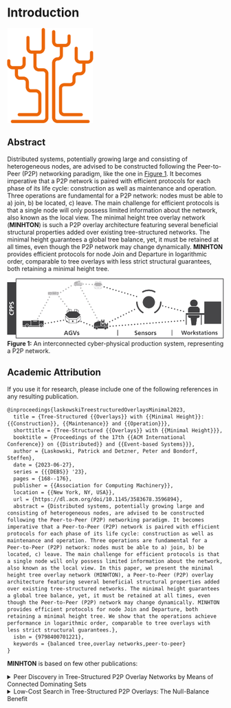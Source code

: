 # Introduction

<p class="center">
<img src="img/minhtonLogo.svg" class="logo" width="200px" alt="MINHTON Logo">
</p>

## Abstract

Distributed systems, potentially growing large and consisting of heterogeneous nodes, are advised to be constructed following the Peer-to-Peer (P2P) networking paradigm, like the one in [Figure 1](#fig1).
It becomes imperative that a P2P network is paired with efficient protocols for each phase of its life cycle: construction as well as maintenance and operation.
Three operations are fundamental for a P2P network: nodes must be able to a) join, b) be located, c) leave.
The main challenge for efficient protocols is that a single node will only possess limited information about the network, also known as the local view.
The minimal height tree overlay network (**MINHTON**) is such a P2P overlay architecture featuring several beneficial structural properties added over existing tree-structured networks.
The minimal height guarantees a global tree balance, yet, it must be retained at all times, even though the P2P network may change dynamically.
**MINHTON** provides efficient protocols for node Join and Departure in logarithmic order, comparable to tree overlays with less strict structural guarantees, both retaining a minimal height tree.

![Figure 1](img/cpps.png "An interconnected cyber-physical production system, representing an P2P network")
<a id="fig1"></a>**Figure 1:** An interconnected cyber-physical production system, representing a P2P network.

## Academic Attribution

If you use it for research, please include one of the following references in any resulting publication.

```plain
@inproceedings{laskowskiTreestructuredOverlaysMinimal2023,
  title = {Tree-Structured {{Overlays}} with {{Minimal Height}}: {{Construction}}, {{Maintenance}} and {{Operation}}},
  shorttitle = {Tree-Structured {{Overlays}} with {{Minimal Height}}},
  booktitle = {Proceedings of the 17th {{ACM International Conference}} on {{Distributed}} and {{Event-based Systems}}},
  author = {Laskowski, Patrick and Detzner, Peter and Bondorf, Steffen},
  date = {2023-06-27},
  series = {{{DEBS}} '23},
  pages = {168--176},
  publisher = {{Association for Computing Machinery}},
  location = {{New York, NY, USA}},
  url = {https://dl.acm.org/doi/10.1145/3583678.3596894},
  abstract = {Distributed systems, potentially growing large and consisting of heterogeneous nodes, are advised to be constructed following the Peer-to-Peer (P2P) networking paradigm. It becomes imperative that a Peer-to-Peer (P2P) network is paired with efficient protocols for each phase of its life cycle: construction as well as maintenance and operation. Three operations are fundamental for a Peer-to-Peer (P2P) network: nodes must be able to a) join, b) be located, c) leave. The main challenge for efficient protocols is that a single node will only possess limited information about the network, also known as the local view. In this paper, we present the minimal height tree overlay network (MINHTON), a Peer-to-Peer (P2P) overlay architecture featuring several beneficial structural properties added over existing tree-structured networks. The minimal height guarantees a global tree balance, yet, it must be retained at all times, even though the Peer-to-Peer (P2P) network may change dynamically. MINHTON provides efficient protocols for node Join and Departure, both retaining a minimal height tree. We show that the operations achieve performance in logarithmic order, comparable to tree overlays with less strict structural guarantees.},
  isbn = {9798400701221},
  keywords = {balanced tree,overlay networks,peer-to-peer}
}
```

**MINHTON** is based on few other publications:

<details>
  <summary>Peer Discovery in Tree-Structured P2P Overlay Networks by Means of Connected Dominating Sets</summary>
  ```plain
  @inproceedings{detznerPeerDiscoveryTreeStructured2022,
    title = {Peer {{Discovery}} in {{Tree-Structured P2P Overlay Networks}} by {{Means}} of {{Connected Dominating Sets}}},
    booktitle = {2022 {{IEEE}} 47th {{Conference}} on {{Local Computer Networks}} ({{LCN}})},
    author = {Detzner, Peter and Gödeke, Jana and Bondorf, Steffen},
    date = {2022-09},
    pages = {447--454},
    issn = {0742-1303},
    abstract = {A Peer-to-Peer (P2P) network consists of a large number of nodes, where each node may have different capabilities and properties. Finding peers with specific capabilities and properties is challenging. Thus, we propose a practical solution to the problem of peer discovery, which is finding peers in the network according to a specified query. We contribute a peer discovery for an m-ary tree-structured P2P network by utilizing a connected dominating set (CDS), a technique that is typically used in unstructured networks. Our approach of constructing the CDS requires no additional communication cost, while nodes can insert, update and remove data within \textbackslash mathcalO(1). Each node of the CDS – a dominating set node – maintains only a limited number of nodes. We confirm the properties of our proposed solution by using the ns-3 discrete-event simulator. This includes, besides the degree of decentralism of the peer discovery, also the heterogeneity of peers.},
    eventtitle = {2022 {{IEEE}} 47th {{Conference}} on {{Local Computer Networks}} ({{LCN}})},
    keywords = {connected dominating set,Costs,overlay network,Overlay networks,peer discovery,peer-to-peer,Peer-to-peer computing,Runtime,tree-structured,Upper bound}
  }
  ```
</details>

<details>
  <summary>Low-Cost Search in Tree-Structured P2P Overlays: The Null-Balance Benefit</summary>
  ```plain
  @inproceedings{detznerLowCostSearchTreeStructured2021,
    title = {Low-{{Cost Search}} in {{Tree-Structured P2P Overlays}}: {{The Null-Balance Benefit}}},
    shorttitle = {Low-{{Cost Search}} in {{Tree-Structured P2P Overlays}}},
    booktitle = {2021 {{IEEE}} 46th {{Conference}} on {{Local Computer Networks}} ({{LCN}})},
    author = {Detzner, Peter and Gödeke, Jana and Bondorf, Steffen},
    date = {2021-10},
    pages = {613--620},
    issn = {0742-1303},
    abstract = {Peer-to-Peer (P2P) networks are one way to create large-scale distributed systems. A single peer has only a limited view on other peers. Thus, efficient searching for other peers or their content is a key performance indicator. In this paper, we investigate the search efficiency in an m-ary tree-structured P2P overlay. While previous work aimed for balancing the maximum height of a node's sub-trees, we show that keeping the height balanced throughout the overall network – a property called null-balance – will increase search performance considerably. Simulations using the ns-3 discrete-event simulator show 50\% better performance w.r.t. required routing hops in these null-balanced trees. Therefore, we develop algorithms that keep a tree null-balanced if a node joins or departures. I.e., we prevent the need for restructuring. As we show, the cost of our efficient structure-preserving algorithms is easily set off by a relatively small number of search operations.},
    eventtitle = {2021 {{IEEE}} 46th {{Conference}} on {{Local Computer Networks}} ({{LCN}})},
    keywords = {balanced tree,Conferences,Key performance indicator,overlay networks,peer-to-peer,Peer-to-peer computing,Routing,Vegetation}
  }
  ```
</details>
